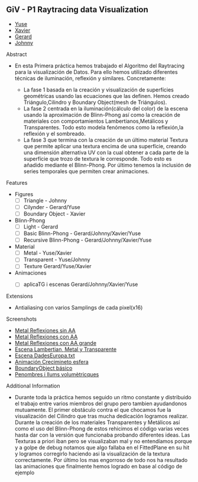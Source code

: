GiV - P1 Raytracing data Visualization
----------  

- [Yuse](https://github.com/Yusepp) 
- [Xavier](https://github.com/XavierMacias)
- [Gerard](https://github.com/gerardPuch) 
- [Johnny](https://github.com/johnnync13) 

Abstract

- En esta Primera práctica hemos trabajado el Algoritmo del Raytracing para la visualización de Datos. Para ello hemos utilizado diferentes técnicas de iluminación, reflexión y similares. Concretamente:

    - La fase 1 basada en la creación y visualización de superfícies geométricas usando las ecuaciones que las definen. Hemos creado           Triángulo,Cilindro y Boundary Object(mesh de Triángulos).
    - La fase 2 centrada en la iluminación(cálculo del color) de la escena usando la aproximación de Blinn-Phong así como la creación de       materiales con comportamientos Lambertianos,Metálicos y Transparentes. Todo esto modela fenómenos como la reflexión,la reflexión y       el sombreado.
    - La fase 3 que termina con la creación de un último material Textura que permite aplicar una textura encima de una superfície,           creando una dimensión alternativa UV con la cual obtener a cada parte de la superfície que trozo de textura le corresponde. Todo         esto es añadido mediante el Blinn-Phong. Por último tenemos la inclusión de series temporales que permiten crear animaciones.

Features


- Figures
    - [ ] Triangle - Johnny
    - [ ] Cilynder - Gerard/Yuse
    - [ ] Boundary Object - Xavier
- Blinn-Phong
    - [ ] Light - Gerard
    - [ ] Basic Blinn-Phong - Gerard/Johnny/Xavier/Yuse
    - [ ] Recursive Blinn-Phong - Gerard/Johnny/Xavier/Yuse
- Material
    - [ ] Metal - Yuse/Xavier
    - [ ] Transparent - Yuse/Johnny
    - [ ] Texture Gerard/Yuse/Xavier
- Animaciones
    - [ ] aplicaTG i escenas Gerard/Johnny/Xavier/Yuse


Extensions
- Antialiasing con varios Samplings de cada pixel(x16)


Screenshots
- [Metal Reflexiones sin AA](https://i.imgur.com/Ux1Ge82.jpg) 
- [Metal Reflexiones con AA](https://i.imgur.com/azXGb7h.jpg) 
- [Metal Reflexiones con AA grande](https://i.imgur.com/brx8ziK.jpg)
- [Escena Lambertian, Metal y Transparente](https://i.imgur.com/dtarpKD.jpg)
- [Escena DadesEuropa.txt](https://i.imgur.com/vhKoJdd.jpg)
- [Animación Crecimineto esfera](https://i.imgur.com/YL44X5h.mp4)
- [BoundaryObject básico](https://i.imgur.com/Otq5f7U.jpg)
- [Penombres i llums volumètricques](https://i.imgur.com/Otq5f7U.jpg)



 Additional Information
- Durante toda la práctica hemos seguido un ritmo constante y distribuido el trabajo entre varios miembros del grupo pero tambien       ayudandonos mutuamente. El primer obstáculo contra el que chocamos fue la visualización del Cilindro que tras mucha dedicación logramos realizar. Durante la creación de los materiales Transparentes y Metálicos así como el uso del Blinn-Phong de estos rehicimos el código varias veces hasta dar con la versión que funcionaba probando diferentes ideas. Las Texturas a priori iban pero se visualizaban mal y no entendíamos porque y a golpe de debug notamos que algo fallaba en el FittedPlane en su hit y logramos corregirlo haciendo asi la visualización de la textura correctamente. Por último los mas engorroso de todo nos ha resultado las animaciones que finalmente hemos logrado en base al código de ejemplo
